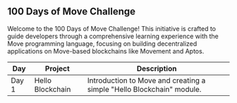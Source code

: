 ## 100 Days of Move Challenge

Welcome to the 100 Days of Move Challenge! This initiative is crafted to guide developers through a comprehensive learning experience with the Move programming language, focusing on building decentralized applications on Move-based blockchains like Movement and Aptos.

| Day   | Project                | Description                                                |
|-------|------------------------|------------------------------------------------------------|
| Day 1 | Hello Blockchain       | Introduction to Move and creating a simple "Hello Blockchain" module. |
